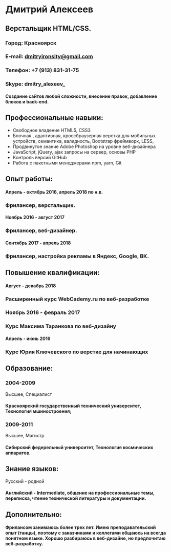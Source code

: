 # Дмитрий Алексеев
## Верстальщик HTML/CSS.
 
### Город: Красноярск
### E-mail: dmitryironsity@gmail.com
### Телефон: +7 (913) 831-31-75
### Skype: dmitry_alexeev_
 
#### Создание сайтов любой сложности, внесение правок, добавление блоков и back-end.


## Профессиональные навыки:
- Свободное владение HTML5, CSS3
- Блочная , адаптивная, кроссбраузерная верстка для мобильных устройств, семантика, валидность, Bootstrap фреймворк, LESS, 
- Продвинутое знание Adobe Photoshop на уровне веб-дизайнера
- JavaScript, jQuery, ajax запросы на сервер, основы PHP
- Контроль версий GitHub
- Работа с пакетными менеджерами npm, yarn, Git


## Опыт работы:

#### Апрель - октябрь 2016, апрель 2018 по н.в.
### Фрилансер, верстальщик.
 
#### Ноябрь 2016 - август 2017
### Фрилансер, веб-дизайнер.
 
#### Сентябрь 2017 - апрель 2018
### Фрилансер, настройка рекламы в Яндекс, Google, ВК.
 
## Повышение квалификации:
 
#### Август - декабрь 2018
### Расширенный курс WebCademy.ru по веб-разработке
 
### Ноябрь 2016 - февраль 2017
### Курс Максима Таранкова по веб-дизайну
 
#### Апрель - июнь 2016
### Курс Юрия Ключевского по верстке для начинающих
 
## Образование:


### 2004-2009
Высшее, Специалист
#### Красноярский государственный технический университет, Технология мшиностроения;
 
### 2009-2011
Высшее, Магистр
#### Сибирский федерельный университет, Технология космических аппаратов.


## Знание языков:
Русский - родной
#### Английский - Intermediate, общение на профессиональные темы, переписка, чтение технической литературы и документации.


## Дополнительно:
#### Фрилансом занимаюсь более трех лет. Имею преподавательский опыт (танцы), поэтому с заказчиками и коллегами общаюсь на всегда понятном языке. Хорошо разбираюсь в веб-дизайне, но предпочитаю веб-разработку. 
